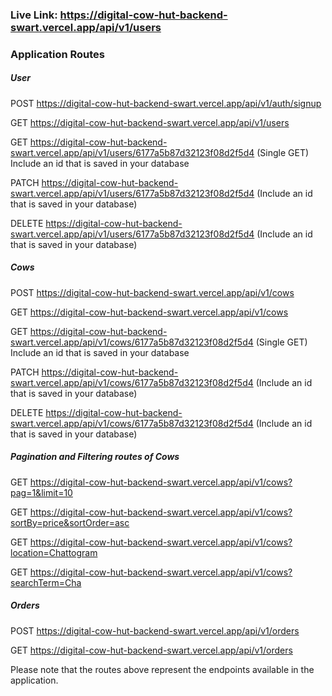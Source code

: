 ### Live Link: https://digital-cow-hut-backend-swart.vercel.app/api/v1/users

### Application Routes

##### User

POST https://digital-cow-hut-backend-swart.vercel.app/api/v1/auth/signup

GET https://digital-cow-hut-backend-swart.vercel.app/api/v1/users

GET https://digital-cow-hut-backend-swart.vercel.app/api/v1/users/6177a5b87d32123f08d2f5d4 (Single GET) Include an id that is saved in your database

PATCH https://digital-cow-hut-backend-swart.vercel.app/api/v1/users/6177a5b87d32123f08d2f5d4 (Include an id that is saved in your database)

DELETE https://digital-cow-hut-backend-swart.vercel.app/api/v1/users/6177a5b87d32123f08d2f5d4 (Include an id that is saved in your database)

##### Cows

POST https://digital-cow-hut-backend-swart.vercel.app/api/v1/cows

GET https://digital-cow-hut-backend-swart.vercel.app/api/v1/cows

GET https://digital-cow-hut-backend-swart.vercel.app/api/v1/cows/6177a5b87d32123f08d2f5d4 (Single GET) Include an id that is saved in your database

PATCH https://digital-cow-hut-backend-swart.vercel.app/api/v1/cows/6177a5b87d32123f08d2f5d4 (Include an id that is saved in your database)

DELETE https://digital-cow-hut-backend-swart.vercel.app/api/v1/cows/6177a5b87d32123f08d2f5d4 (Include an id that is saved in your database)

##### Pagination and Filtering routes of Cows

GET https://digital-cow-hut-backend-swart.vercel.app/api/v1/cows?pag=1&limit=10

GET https://digital-cow-hut-backend-swart.vercel.app/api/v1/cows?sortBy=price&sortOrder=asc

GET https://digital-cow-hut-backend-swart.vercel.app/api/v1/cows?location=Chattogram

GET https://digital-cow-hut-backend-swart.vercel.app/api/v1/cows?searchTerm=Cha

##### Orders

POST https://digital-cow-hut-backend-swart.vercel.app/api/v1/orders

GET https://digital-cow-hut-backend-swart.vercel.app/api/v1/orders

Please note that the routes above represent the endpoints available in the application.
